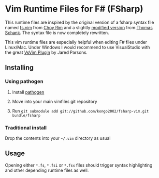 
Vim Runtime Files for F# (FSharp)
=======================================

This runtime files are inspired by the original version of a fsharp syntax file
named [fs.vim](http://www.vim.org/scripts/script.php?script_id=2162) from [Choy
Rim](mailto:choy.rim@gmail.com) and a slightly [modified
version](https://github.com/DrTom/fsharp-vim) from [Thomas
Schank](mailto:ThomasSchank@gmail.com). The syntax file is now completely
rewritten.

This vim runtime files are especially helpful when editing F# files under
Linux/Mac. Under Windows I would recommend to use VisualStudio with the great
[VsVim Plugin](https://github.com/jaredpar/VsVim) by Jared Parsons.


Installing
----------

### Using pathogen

1. Install [pathogen](https://github.com/tpope/vim-pathogen)

2. Move into your main vimfiles git repository

3. Run `git submodule add git://github.com/kongo2002/fsharp-vim.git bundle/fsharp`

### Traditional install

Drop the contents into your `~/.vim` directory as usual


Usage
------

Opening either `*.fs`, `*.fsi` or `*.fsx` files should trigger syntax
highlighting and other depending runtime files as well.



